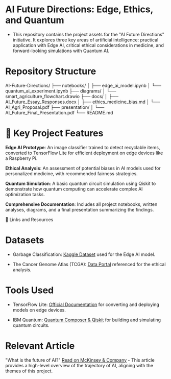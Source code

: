 
# AI Future Directions: Edge, Ethics, and Quantum

- This repository contains the project assets for the "AI Future Directions" initiative. It explores three key areas of artificial intelligence: practical application with Edge AI, critical ethical considerations in medicine, and forward-looking simulations with Quantum AI.

# Repository Structure

AI-Future-Directions/
├── notebooks/
│   ├── edge_ai_model.ipynb
│   └── quantum_ai_experiment.ipynb
├── diagrams/
│   └── smart_agriculture_flowchart.drawio
├── docs/
│   ├── AI_Future_Essay_Responses.docx
│   ├── ethics_medicine_bias.md
│   └── AI_Agri_Proposal.pdf
├── presentation/
│   └── AI_Future_Final_Presentation.pdf
└── README.md

# 🚀 Key Project Features

**Edge AI Prototype**: An image classifier trained to detect recyclable items, converted to TensorFlow Lite for efficient deployment on edge devices like a Raspberry Pi.

**Ethical Analysis**: An assessment of potential biases in AI models used for personalized medicine, with recommended fairness strategies.

**Quantum Simulation**: A basic quantum circuit simulation using Qiskit to demonstrate how quantum computing can accelerate complex AI optimization tasks.

**Comprehensive Documentation**: Includes all project notebooks, written analyses, diagrams, and a final presentation summarizing the findings.


 

🔗 Links and Resources

# Datasets
- Garbage Classification: [Kaggle Dataset](https://www.kaggle.com/datasets/mostafaabla/garbage-classification) used for the Edge AI model.

- The Cancer Genome Atlas (TCGA): [Data Portal](https://portal.gdc.cancer.gov/) referenced for the ethical analysis.

# Tools Used
- TensorFlow Lite: [Official Documentation](https://www.tensorflow.org/lite) for converting and deploying models on edge devices.

- IBM Quantum: [Quantum Composer & Qiskit](https://quantum.ibm.com/) for building and simulating quantum circuits.

# Relevant Article
"What is the future of AI?" [Read on McKinsey & Company](https://www.google.com/search?q=https://www.mckinsey.com/featured-insights/mckinsey-explainers/what-is-the-future-of-ai) - This article provides a high-level overview of the trajectory of AI, aligning with the themes of this project.